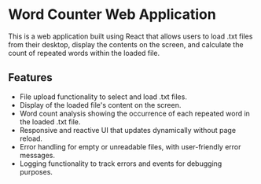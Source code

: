 
# Word Counter Web Application

This is a web application built using React that allows users to load .txt files from their desktop,
display the contents on the screen, and calculate the count of repeated words within the loaded file.

## Features

- File upload functionality to select and load .txt files.
- Display of the loaded file's content on the screen.
- Word count analysis showing the occurrence of each repeated word in the loaded .txt file.
- Responsive and reactive UI that updates dynamically without page reload.
- Error handling for empty or unreadable files, with user-friendly error messages.
- Logging functionality to track errors and events for debugging purposes.
